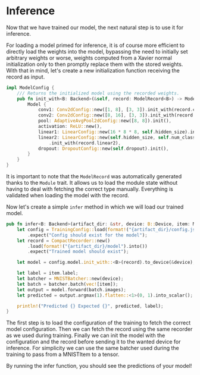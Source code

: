 # Inference

Now that we have trained our model, the next natural step is to use it for inference.

For loading a model primed for inference, it is of course more efficient to directly load the
weights into the model, bypassing the need to initially set arbitrary weights or worse, weights
computed from a Xavier normal initialization only to then promptly replace them with the stored
weights. With that in mind, let's create a new initialization function receiving the record as
input.

```rust , ignore
impl ModelConfig {
    /// Returns the initialized model using the recorded weights.
    pub fn init_with<B: Backend>(&self, record: ModelRecord<B>) -> Model<B> {
        Model {
            conv1: Conv2dConfig::new([1, 8], [3, 3]).init_with(record.conv1),
            conv2: Conv2dConfig::new([8, 16], [3, 3]).init_with(record.conv2),
            pool: AdaptiveAvgPool2dConfig::new([8, 8]).init(),
            activation: ReLU::new(),
            linear1: LinearConfig::new(16 * 8 * 8, self.hidden_size).init_with(record.linear1),
            linear2: LinearConfig::new(self.hidden_size, self.num_classes)
                .init_with(record.linear2),
            dropout: DropoutConfig::new(self.dropout).init(),
        }
    }
}
```

It is important to note that the `ModelRecord` was automatically generated thanks to the `Module`
trait. It allows us to load the module state without having to deal with fetching the correct type
manually. Everything is validated when loading the model with the record.

Now let's create a simple `infer` method in which we will load our trained model.

```rust , ignore
pub fn infer<B: Backend>(artifact_dir: &str, device: B::Device, item: MNISTItem) {
    let config = TrainingConfig::load(format!("{artifact_dir}/config.json"))
        .expect("Config should exist for the model");
    let record = CompactRecorder::new()
        .load(format!("{artifact_dir}/model").into())
        .expect("Trained model should exist");

    let model = config.model.init_with::<B>(record).to_device(&device);

    let label = item.label;
    let batcher = MNISTBatcher::new(device);
    let batch = batcher.batch(vec![item]);
    let output = model.forward(batch.images);
    let predicted = output.argmax(1).flatten::<1>(0, 1).into_scalar();

    println!("Predicted {} Expected {}", predicted, label);
}
```

The first step is to load the configuration of the training to fetch the correct model
configuration. Then we can fetch the record using the same recorder as we used during training.
Finally we can init the model with the configuration and the record before sending it to the wanted
device for inference. For simplicity we can use the same batcher used during the training to pass
from a MNISTItem to a tensor.

By running the infer function, you should see the predictions of your model!
